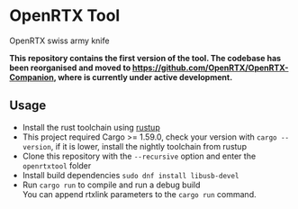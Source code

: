 # OpenRTX Tool
OpenRTX swiss army knife

**This repository contains the first version of the tool. The codebase has been reorganised and moved to https://github.com/OpenRTX/OpenRTX-Companion, where is currently under active development.**

## Usage
* Install the rust toolchain using [rustup](https://rustup.rs/)
* This project required Cargo >= 1.59.0, check your version with `cargo --version`, if it is lower, install the nightly toolchain from rustup
* Clone this repository with the `--recursive` option and enter the `openrtxtool` folder
* Install build dependencies `sudo dnf install libusb-devel`
* Run `cargo run` to compile and run a debug build \
You can append rtxlink parameters to the `cargo run` command.
